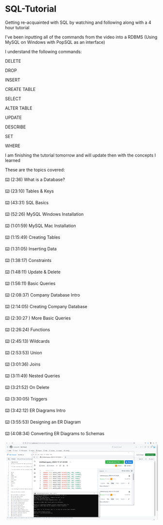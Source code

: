 # SQL-Tutorial
Getting re-acquainted with SQL by watching and following along with a 4 hour tutorial

I've been inputting all of the commands from the video into a RDBMS (Using MySQL on Windows with PopSQL as an interface)

I understand the following commands:

DELETE

DROP

INSERT

CREATE TABLE

SELECT

ALTER TABLE

UPDATE

DESCRIBE

SET

WHERE

I am finishing the tutorial tomorrow and will update then with the concepts I learned

These are the topics covered:

⌨️ (2:36) What is a Database?

⌨️ (23:10) Tables & Keys

⌨️ (43:31) SQL Basics

⌨️ (52:26) MySQL Windows Installation

⌨️ (1:01:59) MySQL Mac Installation

⌨️ (1:15:49) Creating Tables

⌨️ (1:31:05) Inserting Data

⌨️ (1:38:17) Constraints 

⌨️ (1:48:11) Update & Delete

⌨️ (1:56:11) Basic Queries

⌨️ (2:08:37) Company Database Intro

⌨️ (2:14:05) Creating Company Database

⌨️ (2:30:27 ) More Basic Queries

⌨️ (2:26:24) Functions

⌨️ (2:45:13) Wildcards

⌨️ (2:53:53) Union

⌨️ (3:01:36) Joins

⌨️ (3:11:49) Nested Queries

⌨️ (3:21:52) On Delete

⌨️ (3:30:05) Triggers

⌨️ (3:42:12) ER Diagrams Intro

⌨️ (3:55:53) Designing an ER Diagram

⌨️ (4:08:34) Converting ER Diagrams to Schemas


![MySQL / POPSQL](https://github.com/christiano84/SQL-Tutorial/blob/main/SQL.png?raw=true "SQL")
